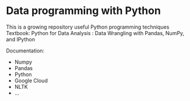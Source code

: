 # Data programming with Python
This is a growing repository useful Python programming techniques
Textbook: Python for Data Analysis : Data Wrangling with Pandas, NumPy, and IPython

Documentation:
- Numpy
- Pandas
- Python
- Google Cloud
- NLTK
- ...
 
